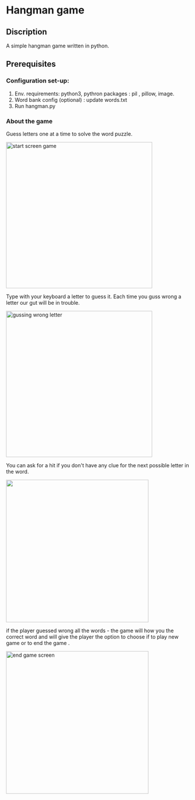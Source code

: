 # Hangman game

## Discription 
 A simple hangman game written in python.

## Prerequisites
### Configuration set-up:
 1. Env. requirements: python3,  pythron packages : pil , pillow, image.
 2. Word bank config (optional) : update words.txt 
 3. Run hangman.py 

### About the game
 Guess letters one at a time to solve the word puzzle.
 
<img width="400" alt="start screen game" src="https://user-images.githubusercontent.com/43312651/56271354-01870c00-6101-11e9-9616-63904054b503.PNG">

Type with your keyboard a letter to guess it. Each time you guss wrong a letter our gut will be in trouble.

<img width="400" alt="gussing wrong letter" src="https://user-images.githubusercontent.com/43312651/56271391-15327280-6101-11e9-84f3-26ed739cddba.PNG">

You can ask for a hit if you don't have any clue for the next possible letter in the word.

<img width="390" src = "https://user-images.githubusercontent.com/43312651/56271565-7a866380-6101-11e9-8dc1-8f3c5997f3d7.PNG">

if the player guessed wrong all the words - the game will how you the correct word and will give the player the option to choose if to play new game or to end the game .

<img width="390" alt="end game screen" src="https://user-images.githubusercontent.com/43312651/56271724-d4872900-6101-11e9-9752-246818bc33b4.PNG">

